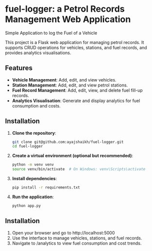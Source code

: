 # fuel-logger: a Petrol Records Management Web Application
Simple Application to log the Fuel of a Vehicle

This project is a Flask web application for managing petrol records. It supports CRUD operations for vehicles, stations, and fuel records, and provides analytics visualisations.

## Features

- **Vehicle Management**: Add, edit, and view vehicles.
- **Station Management**: Add, edit, and view petrol stations.
- **Fuel Record Management**: Add, edit, view, and delete fuel fill-up records.
- **Analytics Visualisation**: Generate and display analytics for fuel consumption and costs.

## Installation

1. **Clone the repository**:
   ```bash
   git clone git@github.com:ayajshaikh/fuel-logger.git
   cd fuel-logger
   ```
2. **Create a virtual environment (optional but recommended)**:
   ```bash
   python -m venv venv
   source venv/bin/activate  # On Windows: venv\Scripts\activate
   ```
3. **Install dependencies**:
   ```bash
   pip install -r requirements.txt
   ```
4. **Run the application**:
   ```bash
   python app.py
   ```

## Installation
1. Open your browser and go to http://localhost:5000
2. Use the interface to manage vehicles, stations, and fuel records.
3. Navigate to /analytics to view fuel consumption and cost trends.
